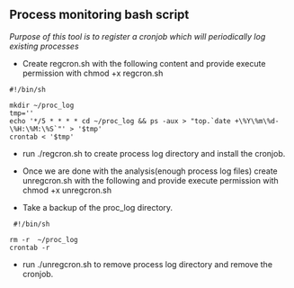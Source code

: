 ## Process monitoring bash script

*Purpose of this tool is to register a cronjob which will periodically log existing processes*

- Create regcron.sh with the following content and provide execute permission with chmod +x regcron.sh

```
#!/bin/sh

mkdir ~/proc_log
tmp=''
echo '*/5 * * * * cd ~/proc_log && ps -aux > "top.`date +\%Y\%m\%d-\%H:\%M:\%S`"' > '$tmp'
crontab < '$tmp'
```

- run ./regcron.sh to create process log directory and install the cronjob.

- Once we are done with the analysis(enough process log files) create unregcron.sh with the following and provide execute permission with chmod +x unregcron.sh

- Take a backup of the proc_log directory.

```
 #!/bin/sh

rm -r  ~/proc_log
crontab -r
```

- run ./unregcron.sh to remove process log directory and remove the cronjob.
